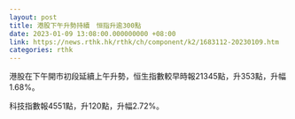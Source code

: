 ```yaml
---
layout: post
title: 港股下午升勢持續　恒指升逾300點
date: 2023-01-09 13:08:00.000000000 +08:00
link: https://news.rthk.hk/rthk/ch/component/k2/1683112-20230109.htm
categories: rthk
---
```


港股在下午開市初段延續上午升勢，恒生指數較早時報21345點，升353點，升幅1.68%。

科技指數報4551點，升120點，升幅2.72%。
